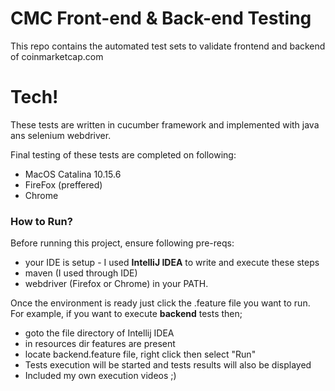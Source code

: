 # CMC Front-end & Back-end Testing

This repo contains the automated test sets to validate frontend and backend of coinmarketcap.com



# Tech!
These tests are written in cucumber framework and implemented with java ans selenium webdriver.

Final testing of these tests are completed on following:

  - MacOS Catalina 10.15.6
  - FireFox (preffered)
  - Chrome

### How to Run?

Before running this project, ensure following pre-reqs:

  - your IDE is setup - I used **IntelliJ IDEA** to write and execute these steps 
  - maven (I used through IDE)
  - webdriver (Firefox or Chrome) in your PATH.

Once the environment is ready just click the .feature file you want to run. For example, if you want to execute **backend** tests then;
 - goto the file directory of Intellij IDEA
 - in resources dir features are present 
 - locate backend.feature file, right click then select "Run"
 - Tests execution will be started and tests results will also be displayed 
 - Included my own execution videos ;)
